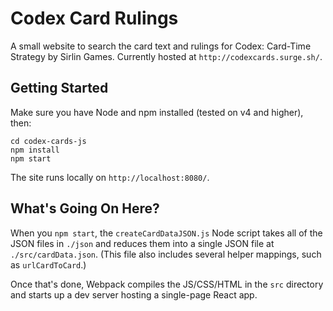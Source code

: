 # Codex Card Rulings

A small website to search the card text and rulings for Codex: Card-Time Strategy by Sirlin Games. Currently hosted at `http://codexcards.surge.sh/`.

## Getting Started

Make sure you have Node and npm installed (tested on v4 and higher), then:

```
cd codex-cards-js
npm install
npm start
```

The site runs locally on `http://localhost:8080/`.

## What's Going On Here?

When you `npm start`, the `createCardDataJSON.js` Node script takes all of the JSON files in `./json` and reduces them into a single JSON file at `./src/cardData.json`. (This file also includes several helper mappings, such as `urlCardToCard`.)

Once that's done, Webpack compiles the JS/CSS/HTML in the `src` directory and starts up a dev server hosting a single-page React app.
